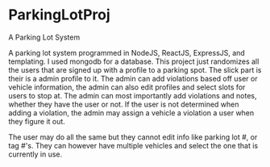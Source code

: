# ParkingLotProj
A Parking Lot System

A parking lot system programmed in NodeJS, ReactJS, ExpressJS, and templating. I used mongodb for a database. 
This project just randomizes all the users that are signed up with a profile to a parking spot. The slick part is their is a admin 
profile to it. The admin can add violations based off user or vehicle information, the admin can also edit profiles and select slots for
users to stop at. The admin can most importantly add violations and notes, whether they have the user or not. If the user is not determined
when adding a violation, the admin may assign a vehicle a violation a user when they figure it out.

The user may do all the same but they cannot edit info like parking lot #, or tag #'s. They can however have multiple vehicles and select the one that is currently in use. 
